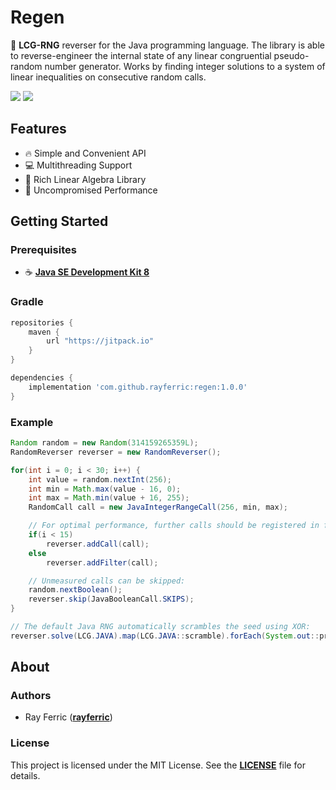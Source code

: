 # Regen

🌌 **LCG-RNG** reverser for the Java programming language.
The library is able to reverse-engineer the internal state of any linear congruential pseudo-random number generator.
Works by finding integer solutions to a system of linear inequalities on consecutive random calls.

[![](https://img.shields.io/github/license/rayferric/regen?style=for-the-badge)](LICENSE)
[![](https://img.shields.io/github/v/release/rayferric/regen?style=for-the-badge)](https://github.com/rayferric/regen/releases)

## Features

- 🔥 Simple and Convenient API
- 💻 Multithreading Support
- 📐 Rich Linear Algebra Library
- 💨 Uncompromised Performance

## Getting Started

### Prerequisites

- ☕ **[Java SE Development Kit 8](https://www.azul.com/downloads/zulu-community/?version=java-8-lts&package=jdk)**

### Gradle

```groovy
repositories {
    maven {
        url "https://jitpack.io"
    }
}

dependencies {
    implementation 'com.github.rayferric:regen:1.0.0'
}
```

### Example

```java
Random random = new Random(314159265359L);
RandomReverser reverser = new RandomReverser();

for(int i = 0; i < 30; i++) {
	int value = random.nextInt(256);
	int min = Math.max(value - 16, 0);
	int max = Math.min(value + 16, 255);
	RandomCall call = new JavaIntegerRangeCall(256, min, max);

	// For optimal performance, further calls should be registered in filter-only mode:
	if(i < 15)
		reverser.addCall(call);
	else
		reverser.addFilter(call);

	// Unmeasured calls can be skipped:
	random.nextBoolean();
	reverser.skip(JavaBooleanCall.SKIPS);
}

// The default Java RNG automatically scrambles the seed using XOR:
reverser.solve(LCG.JAVA).map(LCG.JAVA::scramble).forEach(System.out::println);
```

## About

### Authors

- Ray Ferric (**[rayferric](https://github.com/rayferric)**)

### License

This project is licensed under the MIT License. See the **[LICENSE](LICENSE)** file for details.